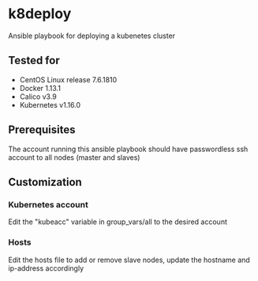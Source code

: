 # k8deploy
Ansible playbook for deploying a kubenetes cluster

## Tested for 
- CentOS Linux release 7.6.1810
- Docker 1.13.1
- Calico v3.9
- Kubernetes v1.16.0

## Prerequisites 
The account running this ansible playbook should have passwordless ssh account to all nodes (master and slaves)

## Customization 
### Kubernetes account
Edit the "kubeacc" variable in group_vars/all to the desired account

### Hosts
Edit the hosts file to add or remove slave nodes, update the hostname and ip-address accordingly
